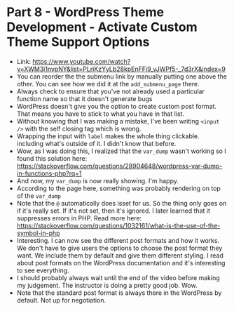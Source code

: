 # Part 8 - WordPress Theme Development - Activate Custom Theme Support Options
- Link:   https://www.youtube.com/watch?v=XWM3i1nvpNY&list=PLriKzYyLb28kpEnFFi9_vJWPf5-_7d3rX&index=9
- You can reorder the the submenu link by manually putting one above the other. You can see how we did it at the `add_submenu_page` there.
- Always check to ensure that you've not already used a particular function name so that it doesn't generate bugs
- WordPress doesn't give you the option to create custom post format. That means you have to stick to what you have in that list.
- Without knowing that I was making a mistake, I've been writing `<input />` with the self closing tag which is wrong.
- Wrapping the input with `label` makes the whole thing clickable. including what's outside of it. I didn't know that before.
- Wow, as I was doing this, I realized that the `var_dump` wasn't working so I found this solution here: https://stackoverflow.com/questions/28904648/wordpress-var-dump-in-functions-php?rq=1
- And now, my `var_dump` is now really showing. I'm happy. 
- According to the page here, something was probably rendering on top of the `var_dump`
- Note that the `@` automatically does isset for us. So the thing only goes on if it's really set. If it's not set, then it's ignored. I later learned that it suppresses errors in PHP. Read more here: https://stackoverflow.com/questions/1032161/what-is-the-use-of-the-symbol-in-php
- Interesting. I can now see the different post formats and how it works. We don't have to give users the options to choose the post format they want. We include them by default and give them different styling. I read about post formats on the WordPress documentation and it's interesting to see everything.
- I should probably always wait until the end of the video before making my judgement. The instructor is doing a pretty good job. Wow.
- Note that the standard post format is always there in the WordPress by default. Not up for negotiation. 